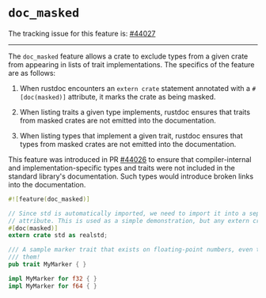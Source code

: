 # `doc_masked`

The tracking issue for this feature is: [#44027]

-----

The `doc_masked` feature allows a crate to exclude types from a given crate from appearing in lists
of trait implementations. The specifics of the feature are as follows:

1. When rustdoc encounters an `extern crate` statement annotated with a `#[doc(masked)]` attribute,
   it marks the crate as being masked.

2. When listing traits a given type implements, rustdoc ensures that traits from masked crates are
   not emitted into the documentation.

3. When listing types that implement a given trait, rustdoc ensures that types from masked crates
   are not emitted into the documentation.

This feature was introduced in PR [#44026] to ensure that compiler-internal and
implementation-specific types and traits were not included in the standard library's documentation.
Such types would introduce broken links into the documentation.

```rust
#![feature(doc_masked)]

// Since std is automatically imported, we need to import it into a separate name to apply the
// attribute. This is used as a simple demonstration, but any extern crate statement will suffice.
#[doc(masked)]
extern crate std as realstd;

/// A sample marker trait that exists on floating-point numbers, even though this page won't list
/// them!
pub trait MyMarker { }

impl MyMarker for f32 { }
impl MyMarker for f64 { }
```

[#44026]: https://github.com/rust-lang/rust/pull/44026
[#44027]: https://github.com/rust-lang/rust/pull/44027
